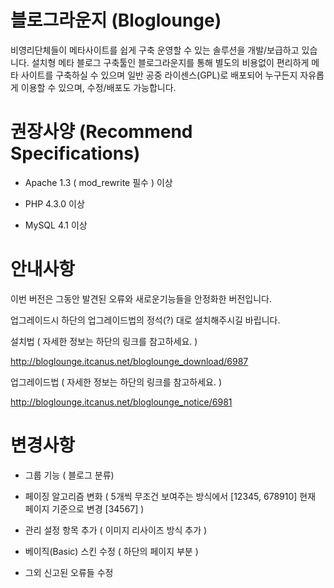블로그라운지 (Bloglounge)
===========

비영리단체들이 메타사이트를 쉽게 구축 운영할 수 있는 솔루션을 개발/보급하고 있습니다. 설치형 메타 블로그 구축툴인 블로그라운지를 통해 별도의 비용없이 편리하게 메타 사이트를 구축하실 수 있으며 일반 공중 라이센스(GPL)로 배포되어 누구든지 자유롭게 이용할 수 있으며, 수정/배포도 가능합니다.

권장사양 (Recommend Specifications)
===========
- Apache 1.3 ( mod_rewrite 필수 ) 이상

- PHP 4.3.0 이상

- MySQL  4.1 이상

안내사항
===========

이번 버전은 그동안 발견된 오류와 새로운기능들을 안정화한 버전입니다.

업그레이드시 하단의 업그레이드법의 정석(?) 대로 설치해주시길 바립니다.

설치법 ( 자세한 정보는 하단의 링크를 참고하세요. )

http://bloglounge.itcanus.net/bloglounge_download/6987

업그레이드법 ( 자세한 정보는 하단의 링크를 참고하세요. )

http://bloglounge.itcanus.net/bloglounge_notice/6981

변경사항
===========

- 그룹 기능 ( 블로그 분류)

- 페이징 알고리즘 변화 ( 5개씩 무조건 보여주는 방식에서 [12345, 678910]  현재 페이지 기준으로 변경 [34567] )

- 관리 설정 항목 추가 ( 이미지 리사이즈 방식 추가 )

- 베이직(Basic) 스킨 수정 ( 하단의 페이지 부분 )

- 그외 신고된 오류들 수정